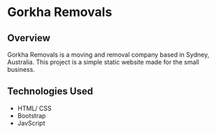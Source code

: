 # **Gorkha Removals**

## **Overview**
Gorkha Removals is a moving and removal company based in Sydney, Australia. This project is a simple static website made for the small business.

## **Technologies Used**
* HTML/ CSS
* Bootstrap
* JavScript

